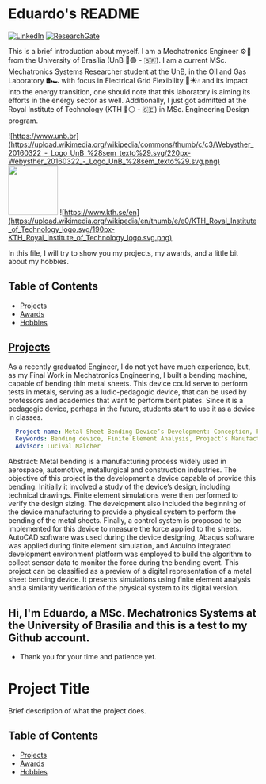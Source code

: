 # Eduardo's README

[![LinkedIn](https://img.shields.io/badge/linkedin-%230077B5.svg?style=for-the-badge&logo=linkedin&logoColor=white)](https://www.linkedin.com/in/eduardo-l-ba774b209?lipi=urn%3Ali%3Apage%3Ad_flagship3_profile_view_base_contact_details%3B9W2xDkrrSeeQqL8gFbY1Jw%3D%3D)
[![ResearchGate](https://img.shields.io/badge/ResearchGate-00CCBB?style=for-the-badge&logo=ResearchGate&logoColor=white)](https://www.researchgate.net/profile/Eduardo_Liberato)


This is a brief introduction about myself. I am a Mechatronics Engineer ⚙️🔌 from the University of Brasília (UnB 🔵🟢 - 🇧🇷). I am a current MSc. Mechatronics Systems Researcher student at the UnB, in the Oil and Gas Laboratory 🛢️🏎️ with focus in Electrical Grid Flexibility 🔋☀️💧 and its impact into the energy transition, one should note that this laboratory is aiming its efforts in the energy sector as well. Additionally, I just got admitted at the Royal Institute of Technology (KTH 🔵⚪ - 🇸🇪) in MSc. Engineering Design program.

![https://www.unb.br](https://upload.wikimedia.org/wikipedia/commons/thumb/c/c3/Webysther_20160322_-_Logo_UnB_%28sem_texto%29.svg/220px-Webysther_20160322_-_Logo_UnB_%28sem_texto%29.svg.png) <img src="https://t4.ftcdn.net/jpg/04/11/46/15/360_F_411461560_HeGF7CmCRMWO0eQwHNKWbwl3feYsaPLi.jpg" width="100" height="100" rotate="180"> ![https://www.kth.se/en](https://upload.wikimedia.org/wikipedia/en/thumb/e/e0/KTH_Royal_Institute_of_Technology_logo.svg/190px-KTH_Royal_Institute_of_Technology_logo.svg.png)



In this file, I will try to show you my projects, my awards, and a little bit about my hobbies.


## Table of Contents

- [Projects](#projects)
- [Awards](#awards)
- [Hobbies](#hobbies)

## [Projects](#proj)

As a recently graduated Engineer, I do not yet have much experience, but, as my Final Work in Mechatronics Engineering, I built a bending machine, capable of bending thin metal sheets. This device could serve to perform tests in metals, serving as a ludic-pedagogic device, that can be used by professors and academics that want to perform bent plates. Since it is a pedagogic device, perhaps in the future, students start to use it as a device in classes.

```yaml
  Project name: Metal Sheet Bending Device’s Development: Conception, Finite Element Analysis and Control System.
  Keywords: Bending device, Finite Element Analysis, Project’s Manufacturing, Control System.
  Advisor: Lucival Malcher
```
Abstract: Metal bending is a manufacturing process widely used in aerospace, automotive, metallurgical and construction industries. The objective of this project is the development a device capable of provide this bending. Initially it involved a study of the device’s design, including technical drawings. Finite element simulations were then performed to verify the design sizing. The development also included the beginning of the device manufacturing to provide a physical system to perform the bending of the metal sheets. Finally, a control system is proposed to be implemented for this device to measure the force applied to the sheets. AutoCAD software was used during the device designing, Abaqus software was applied during finite element simulation, and Arduino integrated development environment platform was employed to build the algorithm to collect sensor data to monitor the force during the bending event. This project can be classified as a preview of a digital representation of a metal sheet bending device. It presents simulations using finite element analysis and a similarity verification of the physical system to its digital version.

## Hi, I'm Eduardo, a MSc. Mechatronics Systems at the University of Brasília and this is a test to my Github account.

* Thank you for your time and patience yet.


# Project Title

Brief description of what the project does.

## Table of Contents

- [Projects](#proj)
- [Awards](#awa)
- [Hobbies](#hobs)
